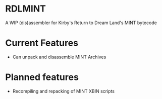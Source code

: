# RDLMINT
A WIP (dis)assembler for Kirby's Return to Dream Land's MINT bytecode 

# Current Features
* Can unpack and disassemble MINT Archives

# Planned features
* Recompiling and repacking of MINT XBIN scripts

